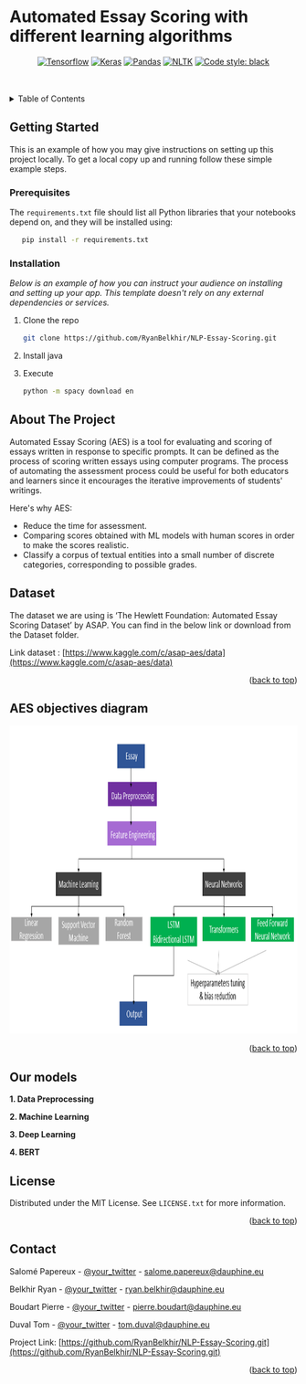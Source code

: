 # Automated Essay Scoring with different learning algorithms

<div align="center">


<a href="https://www.tensorflow.org/resources/learn-ml/basics-of-machine-learning"><img alt="Tensorflow" src="https://img.shields.io/badge/TensorFlow-%23FF6F00.svg?style=for-the-badge&logo=TensorFlow&logoColor=white"></a>
<a href="https://keras.io/getting_started/"><img alt="Keras" src="https://img.shields.io/badge/Keras-%23D00000.svg?style=for-the-badge&logo=Keras&logoColor=white"></a>
<a href="https://pandas.pydata.org/getting_started.html"><img alt="Pandas" src="https://img.shields.io/badge/pandas-%23150458.svg?style=for-the-badge&logo=pandas&logoColor=white"></a>
 <a href="https://www.nltk.org/"><img alt="NLTK" src="https://img.shields.io/badge/NLTK-3670A0?style=for-the-badge&logo=python&logoColor=ffdd54"></a>
<a href="https://black.readthedocs.io/en/stable/"><img alt="Code style: black" src="https://img.shields.io/badge/code%20style-black-black.svg"></a>


</div>
<br><br>


<!-- TABLE OF CONTENTS -->
<details>
  <summary>Table of Contents</summary>
  <ol>
    <li>
      <a href="#getting-started">Getting started</a>
      <ul>
        <li><a href="#prerequisites">Prerequisites</a></li>
        <li><a href="#installation">Installation</a></li>
      </ul>
    </li>
    <li><a href="#about-this-project">About this project</a></li>
    <li><a href="#dataset">Dataset</a></li>
    <li><a href="#aes-objectives-diagram">AES objectives diagram</a></li>
    <li><a href="#our-models">Our models</a></li>
    <li><a href="#license">License</a></li>
    <li><a href="#contact">Contact</a></li>
  </ol>
</details>


<!-- GETTING STARTED -->
## Getting Started

This is an example of how you may give instructions on setting up this project locally.
To get a local copy up and running follow these simple example steps.

### Prerequisites

The `requirements.txt` file should list all Python libraries that your notebooks depend on, and they will be installed using:
```sh
   pip install -r requirements.txt
   ```

### Installation

_Below is an example of how you can instruct your audience on installing and setting up your app. This template doesn't rely on any external dependencies or services._

1. Clone the repo
   ```sh
   git clone https://github.com/RyanBelkhir/NLP-Essay-Scoring.git
   ```
2. Install java

3. Execute
   ```sh
   python -m spacy download en
   ```


<!-- ABOUT THE PROJECT -->
## About The Project


Automated Essay Scoring (AES) is a tool for evaluating and scoring of essays written in response to specific prompts. It can be defined as the process of scoring written essays using computer programs. The process of automating the assessment process could be useful for both educators and learners since it encourages the iterative improvements of students' writings.

Here's why AES:
* Reduce the time for assessment.
* Comparing scores obtained with ML models with human scores in order to make the scores realistic.
* Classify a corpus of textual entities into a small number of discrete categories, corresponding to possible grades.


## Dataset

The dataset we are using is ‘The Hewlett Foundation: Automated Essay Scoring Dataset’ by ASAP. You can find in the below link or download from the Dataset folder.

Link dataset : [https://www.kaggle.com/c/asap-aes/data](https://www.kaggle.com/c/asap-aes/data)

<p align="right">(<a href="#top">back to top</a>)</p>


## AES objectives diagram

<div align="center">
  <a href="https://github.com/RyanBelkhir/NLP-Essay-Scoring.git">
    <img src="images/schema.png" alt="Schema" width="740" height="540">
  </a>
</div>

<p align="right">(<a href="#top">back to top</a>)</p>

## Our models

**1. Data Preprocessing**

**2. Machine Learning**

**3. Deep Learning**

**4. BERT**

## License

Distributed under the MIT License. See `LICENSE.txt` for more information.

<p align="right">(<a href="#top">back to top</a>)</p>



<!-- CONTACT -->
## Contact

Salomé Papereux - [@your_twitter](https://twitter.com/your_username) - salome.papereux@dauphine.eu

Belkhir Ryan - [@your_twitter](https://twitter.com/your_username) - ryan.belkhir@dauphine.eu

Boudart Pierre - [@your_twitter](https://twitter.com/your_username) - pierre.boudart@dauphine.eu

Duval Tom - [@your_twitter](https://twitter.com/your_username) - tom.duval@dauphine.eu

Project Link: [https://github.com/RyanBelkhir/NLP-Essay-Scoring.git](https://github.com/RyanBelkhir/NLP-Essay-Scoring.git)

<p align="right">(<a href="#top">back to top</a>)</p>





<!-- MARKDOWN LINKS & IMAGES -->
<!-- https://www.markdownguide.org/basic-syntax/#reference-style-links -->
[contributors-shield]: https://img.shields.io/github/contributors/othneildrew/Best-README-Template.svg?style=for-the-badge
[contributors-url]: https://github.com/othneildrew/Best-README-Template/graphs/contributors
[forks-shield]: https://img.shields.io/github/forks/othneildrew/Best-README-Template.svg?style=for-the-badge
[forks-url]: https://github.com/othneildrew/Best-README-Template/network/members
[stars-shield]: https://img.shields.io/github/stars/othneildrew/Best-README-Template.svg?style=for-the-badge
[stars-url]: https://github.com/othneildrew/Best-README-Template/stargazers
[issues-shield]: https://img.shields.io/github/issues/othneildrew/Best-README-Template.svg?style=for-the-badge
[issues-url]: https://github.com/othneildrew/Best-README-Template/issues
[license-shield]: https://img.shields.io/github/license/othneildrew/Best-README-Template.svg?style=for-the-badge
[license-url]: https://github.com/othneildrew/Best-README-Template/blob/master/LICENSE.txt
[linkedin-shield]: https://img.shields.io/badge/-LinkedIn-black.svg?style=for-the-badge&logo=linkedin&colorB=555
[linkedin-url]: https://linkedin.com/in/othneildrew
[product-screenshot]: images/screenshot.png

